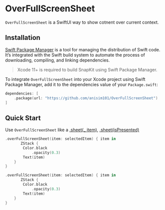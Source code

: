 # OverFullScreenSheet
`OverFullScreenSheet` is a SwiftUI way to show cotnent over current context.
## Installation
[Swift Package Manager](https://swift.org/package-manager/) is a tool for managing the distribution of Swift code. It’s integrated with the Swift build system to automate the process of downloading, compiling, and linking dependencies.

> Xcode 11+ is required to build SnapKit using Swift Package Manager.

To integrate `OverFullScreenSheet` into your Xcode project using Swift Package Manager, add it to the dependencies value of your `Package.swift`:

```swift
dependencies: [
    .package(url: "https://github.com/anisim101/OverFullScreenSheet")
]
```
## Quick Start
Use `OverFullScreenSheet` like a [.sheet(_ item)](https://developer.apple.com/documentation/swiftui/view/sheet(item:ondismiss:content:)/), [.sheet(isPresented)](https://developer.apple.com/documentation/swiftui/view/sheet(item:ondismiss:content:)/)  
```swift
.overFullScreenSheet(item: selectedItem) { item in
       ZStack {
        Color.black
            .opacity(0.3)
        Text(item)
    }
}
```
```swift
.overFullScreenSheet(item: selectedItem) { item in
       ZStack {
        Color.black
            .opacity(0.3)
        Text(item)
    }
}
```
